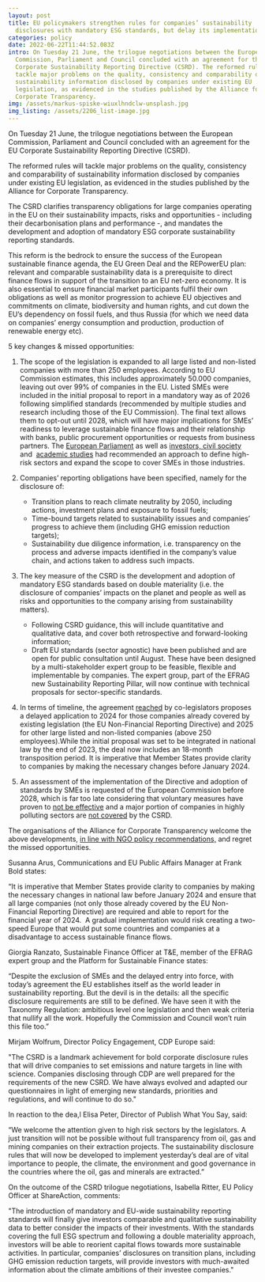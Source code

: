 ```yaml
---
layout: post
title: EU policymakers strengthen rules for companies’ sustainability
  disclosures with mandatory ESG standards, but delay its implementation
categories: policy
date: 2022-06-22T11:44:52.083Z
intro: On Tuesday 21 June, the trilogue negotiations between the European
  Commission, Parliament and Council concluded with an agreement for the EU
  Corporate Sustainability Reporting Directive (CSRD). The reformed rules will
  tackle major problems on the quality, consistency and comparability of
  sustainability information disclosed by companies under existing EU
  legislation, as evidenced in the studies published by the Alliance for
  Corporate Transparency.
img: /assets/markus-spiske-wiuxlhndclw-unsplash.jpg
img_listing: /assets/2206_list-image.jpg
---
```

On Tuesday 21 June, the trilogue negotiations between the European Commission, Parliament and Council concluded with an agreement for the EU Corporate Sustainability Reporting Directive (CSRD). 

The reformed rules will tackle major problems on the quality, consistency and comparability of sustainability information disclosed by companies under existing EU legislation, as evidenced in the studies published by the Alliance for Corporate Transparency.

The CSRD clarifies transparency obligations for large companies operating in the EU on their sustainability impacts, risks and opportunities - including their decarbonisation plans and performance -, and mandates the development and adoption of mandatory ESG corporate sustainability reporting standards. 

This reform is the bedrock to ensure the success of the European sustainable finance agenda, the EU Green Deal and the REPowerEU plan: relevant and comparable sustainability data is a prerequisite to direct finance flows in support of the transition to an EU net-zero economy. It is also essential to ensure financial market participants fulfil their own obligations as well as monitor progression to achieve EU objectives and commitments on climate, biodiversity and human rights, and cut down the EU’s dependency on fossil fuels, and thus Russia (for which we need data on companies’ energy consumption and production, production of renewable energy etc). 

5 key changes & missed opportunities:

1. The scope of the legislation is expanded to all large listed and non-listed companies with more than 250 employees. According to EU Commission estimates, this includes approximately 50.000 companies, leaving out over 99% of companies in the EU. Listed SMEs were included in the initial proposal to report in a mandatory way as of 2026 following simplified standards (recommended by multiple studies and research including those of the EU Commission). The final text allows them to opt-out until 2028, which will have major implications for SMEs’ readiness to leverage sustainable finance flows and their relationship with banks, public procurement opportunities or requests from business partners. The [European Parliament](https://www.europarl.europa.eu/doceo/document/A-9-2022-0059_EN.html) as well as [investors, civil society](https://en.frankbold.org/sites/default/files/publikace/joint_letter_calling_to_broaden_the_scope_of_eu_csrd.pdf) and  [academic studies](https://wpsf.de/wp-content/uploads/2021/09/WPSF_PolicyBrief_8-2021_Scope.pdf) had recommended an approach to define high-risk sectors and expand the scope to cover SMEs in those industries. 
2. Companies’ reporting obligations have been specified, namely for the disclosure of:

   * Transition plans to reach climate neutrality by 2050, including actions, investment plans and exposure to fossil fuels;
   * Time-bound targets related to sustainability issues and companies’ progress to achieve them (including GHG emission reduction targets); 
   * Sustainability due diligence information, i.e. transparency on the process and adverse impacts identified in the company’s value chain, and actions taken to address such impacts.
3. The key measure of the CSRD is the development and adoption of mandatory ESG standards based on double materiality (i.e. the disclosure of companies’ impacts on the planet and people as well as risks and opportunities to the company arising from sustainability matters). 

   * Following CSRD guidance, this will include quantitative and qualitative data, and cover both retrospective and forward-looking information; 
   * Draft EU standards (sector agnostic) have been published and are open for public consultation until August. These have been designed by a multi-stakeholder expert group to be feasible, flexible and implementable by companies. The expert group, part of the EFRAG new Sustainability Reporting Pillar, will now continue with technical proposals for sector-specific standards. 
4. In terms of timeline, the agreement [reached](https://www.consilium.europa.eu/en/press/press-releases/2022/06/21/new-rules-on-sustainability-disclosure-provisional-agreement-between-council-and-european-parliament/) by co-legislators proposes a delayed application to 2024 for those companies already covered by existing legislation (the EU Non-Financial Reporting Directive) and 2025 for other large listed and non-listed companies (above 250 employees).While the initial proposal was set to be integrated in national law by the end of 2023, the deal now includes an 18-month transposition period. It is imperative that Member States provide clarity to companies by making the necessary changes before January 2024. 
5. An assessment of the implementation of the Directive and adoption of standards by SMEs is requested of the European Commission before 2028, which is far too late considering that voluntary measures have proven to [not be effective](https://www.ceps.eu/ceps-publications/study-on-the-non-financial-reporting-directive/) and a major portion of companies in highly polluting sectors are [not covered](https://wpsf.de/wp-content/uploads/2021/09/WPSF_PolicyBrief_8-2021_Scope.pdf) by the CSRD. 

The organisations of the Alliance for Corporate Transparency welcome the above developments, [in line with NGO policy recommendations,](https://www.allianceforcorporatetransparency.org/assets/Reform_NFRD_Joint_Position_Alliance_for_Corporate_Transparency_final.pdf) and regret the missed opportunities. 

Susanna Arus, Communications and EU Public Affairs Manager at Frank Bold states: 

“It is imperative that Member States provide clarity to companies by making the necessary changes in national law before January 2024 and ensure that all large companies (not only those already covered by the EU Non-Financial Reporting Directive) are required and able to report for the financial year of 2024.  A gradual implementation would risk creating a two-speed Europe that would put some countries and companies at a disadvantage to access sustainable finance flows. 

Giorgia Ranzato, Sustainable Finance Officer at T&E, member of the EFRAG expert group and the Platform for Sustainable Finance states:

“Despite the exclusion of SMEs and the delayed entry into force, with today’s agreement the EU establishes itself as the world leader in sustainability reporting. But the devil is in the details: all the specific disclosure requirements are still to be defined. We have seen it with the Taxonomy Regulation: ambitious level one legislation and then weak criteria that nullify all the work. Hopefully the Commission and Council won’t ruin this file too.”

Mirjam Wolfrum, Director Policy Engagement, CDP Europe said: 

"The CSRD is a landmark achievement for bold corporate disclosure rules that will drive companies to set emissions and nature targets in line with science. Companies disclosing through CDP are well prepared for the requirements of the new CSRD. We have always evolved and adapted our questionnaires in light of emerging new standards, priorities and regulations, and will continue to do so."

In reaction to the dea,l Elisa Peter, Director of Publish What You Say, said:

“We welcome the attention given to high risk sectors by the legislators. A just transition will not be possible without full transparency from oil, gas and mining companies on their extraction projects. The sustainability disclosure rules that will now be developed to implement yesterday’s deal are of vital importance to people, the climate, the environment and good governance in the countries where the oil, gas and minerals are extracted.”

On the outcome of the CSRD trilogue negotiations, Isabella Ritter, EU Policy Officer at ShareAction, comments:

"The introduction of mandatory and EU-wide sustainability reporting standards will finally give investors comparable and qualitative sustainability data to better consider the impacts of their investments. With the standards covering the full ESG spectrum and following a double materiality approach, investors will be able to reorient capital flows towards more sustainable activities. In particular, companies’ disclosures on transition plans, including GHG emission reduction targets, will provide investors with much-awaited information about the climate ambitions of their investee companies."